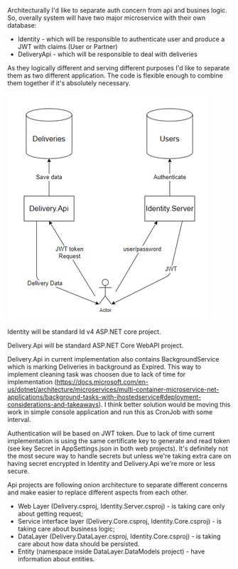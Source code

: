 Architecturally I'd like to separate auth concern from api and busines logic. So, overally system will have two major microservice with their own database:

- Identity - which will be responsible to authenticate user and produce a JWT with claims (User or Partner)
- DeliveryApi - which will be responsible to deal with deliveries

As they logically different and serving different purposes I'd like to separate them as two different application. The code is flexible enough to combine them together if it's absolutely necessary. 

![Architecture](images/Architecture.png)

Identity will be standard Id v4 ASP.NET core project.

Delivery.Api will be standard ASP.NET Core WebAPI project.

Delivery.Api in current implementation also contains BackgroundService which is marking Deliveries in background as Expired. This way to implement cleaning task was choosen due to lack of time for implementation (https://docs.microsoft.com/en-us/dotnet/architecture/microservices/multi-container-microservice-net-applications/background-tasks-with-ihostedservice#deployment-considerations-and-takeaways). I think better solution would be moving this work in simple console application and run this as CronJob with some interval.

Authentication will be based on JWT token. Due to lack of time current implementation is using the same certificate key to generate and read token (see key Secret in AppSettings.json in both web projects). It's definitely not the most secure way to handle secrets but unless we're taking extra care on having secret encrypted in Identity and Delivery.Api we're more or less secure. 

Api projects are following onion architecture to separate different concerns and make easier to replace different aspects from each other.

- Web Layer (Delivery.csproj, Identity.Server.csproj) - is taking care only about getting request;
- Service interface layer (Delivery.Core.csproj, Identity.Core.csproj) - is taking care about business logic;
- DataLayer (Delivery.DataLayer.csproj, Identity.Core.csproj) - is taking care about how data should be persisted.
- Entity (namespace inside DataLayer.DataModels project) - have information about entities.